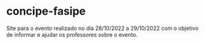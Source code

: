 # concipe-fasipe
Site para o evento realizado no dia 28/10/2022 a 29/10/2022 com o objetivo de informar e ajudar os professores sobre o evento.
